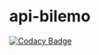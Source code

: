 # api-bilemo
[![Codacy Badge](https://app.codacy.com/project/badge/Grade/e93aa24a6896431cbcc49f34cf79cb18)](https://www.codacy.com/manual/5-1/api-bilemo?utm_source=github.com&amp;utm_medium=referral&amp;utm_content=5-1/api-bilemo&amp;utm_campaign=Badge_Grade)
